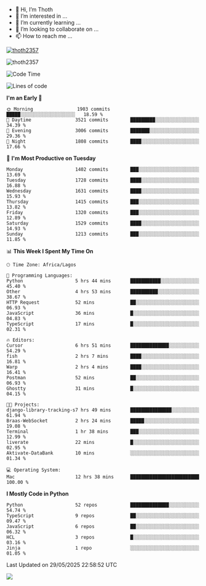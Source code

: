 <!---
thoth2357/thoth2357 is a ✨ special ✨ repository because its `README.md` (this file) appears on your GitHub profile.
You can click the Preview link to take a look at your changes.
--->

- 👋 Hi, I’m Thoth
- 👀 I’m interested in ...
- 🌱 I’m currently learning ...
- 💞️ I’m looking to collaborate on ...
- 📫 How to reach me ...


<p align="left"> <a href="https://github.com/ryo-ma/github-profile-trophy"><img src="https://github-profile-trophy.vercel.app/?username=thoth2357&theme=gruvbox&no-bg=true&no-frame=false&title=MultiLanguage,Commits,Repositories,Stars,Followers,PullRequest,Reviews,Issues" alt="thoth2357" /></a> </p>

<p align="left"> <img src="https://komarev.com/ghpvc/?username=thoth2357&label=Profile%20views&color=0e75b6&style=flat" alt="thoth2357" /> </p>

<!--START_SECTION:waka-->
![Code Time](http://img.shields.io/badge/Code%20Time-3%2C430%20hrs%2050%20mins-blue)

![Lines of code](https://img.shields.io/badge/From%20Hello%20World%20I%27ve%20Written-31.2%20million%20lines%20of%20code-blue)

**I'm an Early 🐤** 

```text
🌞 Morning                1903 commits        █████░░░░░░░░░░░░░░░░░░░░   18.59 % 
🌆 Daytime                3521 commits        █████████░░░░░░░░░░░░░░░░   34.39 % 
🌃 Evening                3006 commits        ███████░░░░░░░░░░░░░░░░░░   29.36 % 
🌙 Night                  1808 commits        ████░░░░░░░░░░░░░░░░░░░░░   17.66 % 
```
📅 **I'm Most Productive on Tuesday** 

```text
Monday                   1402 commits        ███░░░░░░░░░░░░░░░░░░░░░░   13.69 % 
Tuesday                  1728 commits        ████░░░░░░░░░░░░░░░░░░░░░   16.88 % 
Wednesday                1631 commits        ████░░░░░░░░░░░░░░░░░░░░░   15.93 % 
Thursday                 1415 commits        ███░░░░░░░░░░░░░░░░░░░░░░   13.82 % 
Friday                   1320 commits        ███░░░░░░░░░░░░░░░░░░░░░░   12.89 % 
Saturday                 1529 commits        ████░░░░░░░░░░░░░░░░░░░░░   14.93 % 
Sunday                   1213 commits        ███░░░░░░░░░░░░░░░░░░░░░░   11.85 % 
```


📊 **This Week I Spent My Time On** 

```text
🕑︎ Time Zone: Africa/Lagos

💬 Programming Languages: 
Python                   5 hrs 44 mins       ███████████░░░░░░░░░░░░░░   45.40 % 
Other                    4 hrs 53 mins       ██████████░░░░░░░░░░░░░░░   38.67 % 
HTTP Request             52 mins             ██░░░░░░░░░░░░░░░░░░░░░░░   06.93 % 
JavaScript               36 mins             █░░░░░░░░░░░░░░░░░░░░░░░░   04.83 % 
TypeScript               17 mins             █░░░░░░░░░░░░░░░░░░░░░░░░   02.31 % 

🔥 Editors: 
Cursor                   6 hrs 51 mins       ██████████████░░░░░░░░░░░   54.29 % 
fish                     2 hrs 7 mins        ████░░░░░░░░░░░░░░░░░░░░░   16.81 % 
Warp                     2 hrs 4 mins        ████░░░░░░░░░░░░░░░░░░░░░   16.41 % 
Postman                  52 mins             ██░░░░░░░░░░░░░░░░░░░░░░░   06.93 % 
Ghostty                  31 mins             █░░░░░░░░░░░░░░░░░░░░░░░░   04.15 % 

🐱‍💻 Projects: 
django-library-tracking-s7 hrs 49 mins       ███████████████░░░░░░░░░░   61.94 % 
Braas-WebSocket          2 hrs 24 mins       █████░░░░░░░░░░░░░░░░░░░░   19.08 % 
Terminal                 1 hr 38 mins        ███░░░░░░░░░░░░░░░░░░░░░░   12.99 % 
liverate                 22 mins             █░░░░░░░░░░░░░░░░░░░░░░░░   02.95 % 
Aktivate-DataBank        10 mins             ░░░░░░░░░░░░░░░░░░░░░░░░░   01.34 % 

💻 Operating System: 
Mac                      12 hrs 38 mins      █████████████████████████   100.00 % 
```

**I Mostly Code in Python** 

```text
Python                   52 repos            ██████████████░░░░░░░░░░░   54.74 % 
TypeScript               9 repos             ██░░░░░░░░░░░░░░░░░░░░░░░   09.47 % 
JavaScript               6 repos             ██░░░░░░░░░░░░░░░░░░░░░░░   06.32 % 
HCL                      3 repos             █░░░░░░░░░░░░░░░░░░░░░░░░   03.16 % 
Jinja                    1 repo              ░░░░░░░░░░░░░░░░░░░░░░░░░   01.05 % 
```




 Last Updated on 29/05/2025 22:58:52 UTC
<!--END_SECTION:waka-->
<!--![](http://github-profile-summary-cards.vercel.app/api/cards/profile-details?username=thoth2357&theme=2077)

![](http://github-profile-summary-cards.vercel.app/api/cards/stats?username=thoth2357&theme=2077)![](http://github-profile-summary-cards.vercel.app/api/cards/productive-time?username=thoth2357&theme=2077&utcOffset=8) -->
<img src="https://t.bkit.co/w_6789c39040b80.gif" />

